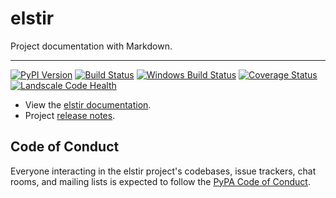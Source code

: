 # elstir

Project documentation with Markdown.

---

[![PyPI Version][pypi-v-image]][pypi-v-link]
[![Build Status][travis-image]][travis-link]
[![Windows Build Status][appveyor-image]][appveyor-link]
[![Coverage Status][codecov-image]][codecov-link]
[![Landscale Code Health][landscape-image]][landscape-link]

- View the [elstir documentation][elstir].
- Project [release notes][release-notes].

## Code of Conduct

Everyone interacting in the elstir project's codebases, issue trackers, chat
rooms, and mailing lists is expected to follow the [PyPA Code of Conduct].

[appveyor-image]: https://img.shields.io/appveyor/ci/d0ugal/elstir/master.svg
[appveyor-link]: https://ci.appveyor.com/project/d0ugal/elstir
[codecov-image]: https://codecov.io/github/elstir/elstir/coverage.svg?branch=master
[codecov-link]: https://codecov.io/github/elstir/elstir?branch=master
[landscape-image]: https://landscape.io/github/elstir/elstir/master/landscape.svg?style=flat
[landscape-link]: https://landscape.io/github/elstir/elstir/master
[pypi-v-image]: https://img.shields.io/pypi/v/elstir.svg
[pypi-v-link]: https://pypi.org/project/elstir/
[travis-image]: https://img.shields.io/travis/elstir/elstir/master.svg
[travis-link]: https://travis-ci.org/elstir/elstir

[elstir]: https://github.com/claudioperez/elstir
[release-notes]: https://github.com/claudioperez/elstir/about/release-notes/

[PyPA Code of Conduct]: https://www.pypa.io/en/latest/code-of-conduct/
